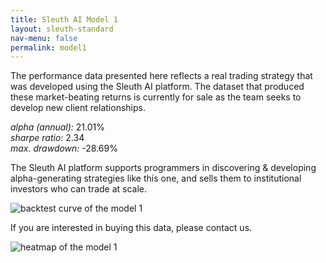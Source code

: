 ```yaml
---
title: Sleuth AI Model 1
layout: sleuth-standard
nav-menu: false
permalink: model1
---
```


<!-- Main -->
<div id="main" class="center client inner">
<section class="section-datasets">
    <p>
        The performance data presented here reflects a real trading strategy that was developed using the Sleuth AI platform. The dataset that produced these market-beating returns is currently for sale as the team seeks to develop new client relationships.
    </p>
    <div class="info-container">
        <div class="card">
            <span><i>alpha (annual):</i></span>
            <span>21.01%</span>
        </div>
        <div class="card">
            <span><i>sharpe ratio:</i></span>
            <span>2.34</span>
        </div>
        <div class="card">
            <span><i>max. drawdown:</i></span>
            <span>-28.69%</span>
        </div>
    </div>
</section>

<section class="section-datasets">
    <!--<h2 class="h2">backtest curve</h2>
    <hr/>-->
    <p>The Sleuth AI platform supports programmers in discovering & developing alpha-generating strategies like this one, and sells them to institutional investors who can trade at scale.</p>
    <img src="{% link assets/images/backtest_model1.png %}" alt="backtest curve of the model 1" />
</section>

<section class="section-datasets">
    <!--<h2 class="h2">heatmap</h2>
    <hr/>-->
    <p>If you are interested in buying this data, please contact us.</p>
    <img src="{% link assets/images/heatmap_model1.png %}" alt="heatmap of the model 1" />
</section>

</div>
